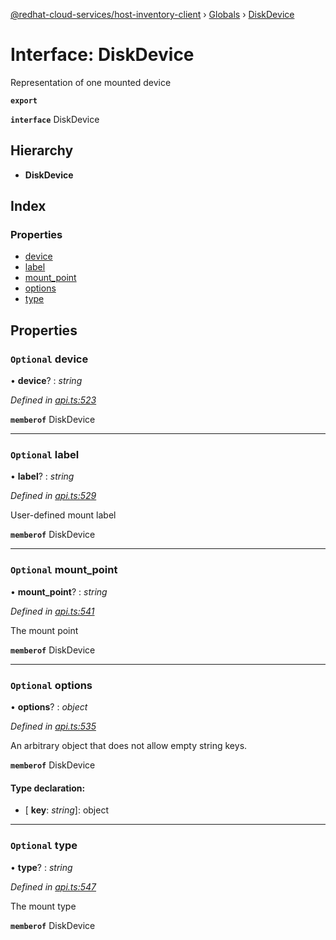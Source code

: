 [@redhat-cloud-services/host-inventory-client](../README.md) › [Globals](../globals.md) › [DiskDevice](diskdevice.md)

# Interface: DiskDevice

Representation of one mounted device

**`export`** 

**`interface`** DiskDevice

## Hierarchy

* **DiskDevice**

## Index

### Properties

* [device](diskdevice.md#optional-device)
* [label](diskdevice.md#optional-label)
* [mount_point](diskdevice.md#optional-mount_point)
* [options](diskdevice.md#optional-options)
* [type](diskdevice.md#optional-type)

## Properties

### `Optional` device

• **device**? : *string*

*Defined in [api.ts:523](https://github.com/RedHatInsights/javascript-clients/blob/master/packages/host-inventory/api.ts#L523)*

**`memberof`** DiskDevice

___

### `Optional` label

• **label**? : *string*

*Defined in [api.ts:529](https://github.com/RedHatInsights/javascript-clients/blob/master/packages/host-inventory/api.ts#L529)*

User-defined mount label

**`memberof`** DiskDevice

___

### `Optional` mount_point

• **mount_point**? : *string*

*Defined in [api.ts:541](https://github.com/RedHatInsights/javascript-clients/blob/master/packages/host-inventory/api.ts#L541)*

The mount point

**`memberof`** DiskDevice

___

### `Optional` options

• **options**? : *object*

*Defined in [api.ts:535](https://github.com/RedHatInsights/javascript-clients/blob/master/packages/host-inventory/api.ts#L535)*

An arbitrary object that does not allow empty string keys.

**`memberof`** DiskDevice

#### Type declaration:

* \[ **key**: *string*\]: object

___

### `Optional` type

• **type**? : *string*

*Defined in [api.ts:547](https://github.com/RedHatInsights/javascript-clients/blob/master/packages/host-inventory/api.ts#L547)*

The mount type

**`memberof`** DiskDevice
